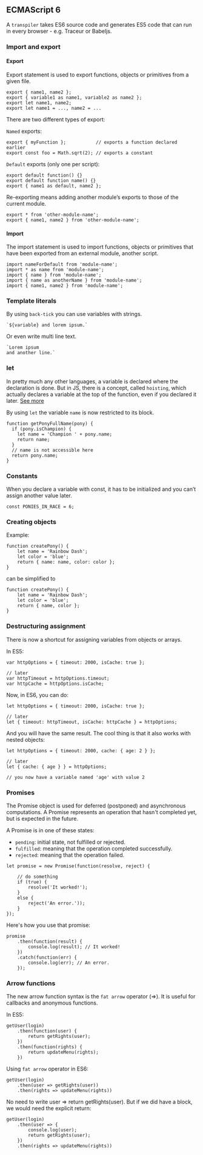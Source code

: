 ## ECMAScript 6

<!---
// TODO: check this samples: http://webapplog.com/es6/
-->

A `transpiler` takes ES6 source code and generates ES5 code that can run in every browser - e.g. Traceur or Babeljs.

### Import and export

#### Export

Export statement is used to export functions, objects or primitives from a given file.

    export { name1, name2 };
    export { variable1 as name1, variable2 as name2 };
    export let name1, name2;
    export let name1 = ..., name2 = ...

There are two different types of export:

`Named` exports:

    export { myFunction };           // exports a function declared earlier
    export const foo = Math.sqrt(2); // exports a constant

`Default` exports (only one per script):

    export default function() {}
    export default function name() {}
    export { name1 as default, name2 };

Re-exporting means adding another module’s exports to those of the current module.

    export * from 'other-module-name';
    export { name1, name2 } from 'other-module-name';

#### Import

The import statement is used to import functions, objects or primitives that have been exported from an external module, another script.

    import nameForDefault from 'module-name';
    import * as name from 'module-name';
    import { name } from 'module-name';
    import { name as anotherName } from 'module-name';
    import { name1, name2 } from 'module-name';

### Template literals

By using `back-tick` you can use variables with strings.

```
`${variable} and lorem ipsum.`
```

Or even write multi line text.

```
`Lorem ipsum
and another line.`
```

### let

In pretty much any other languages, a variable is declared where the declaration is done. But in JS, there is a concept, called `hoisting`, which actually declares a variable at the top of the function, even if you declared it later. [See more](http://www.w3schools.com/js/js_hoisting.asp)

By using `let` the variable `name`﻿ is now restricted to its block.

```
function getPonyFullName(pony) {
  if (pony.isChampion) {
    let name = 'Champion ' + pony.name;
    return name;
  }
  // name is not accessible here
  return pony.name;
}
```

### Constants

When you declare a variable with const﻿, it has to be initialized and you can’t assign another value later.

```
const PONIES_IN_RACE = 6;
```

### Creating objects

Example:

```
function createPony() {
    let name = 'Rainbow Dash';
    let color = 'blue';
    return { name: name, color: color };
}
```

can be simplified to

```
function createPony() {
    let name = 'Rainbow Dash';
    let color = 'blue';
    return { name, color };
}
```

### Destructuring assignment

There is now a shortcut for assigning variables from objects or arrays.

In ES5:

```
var httpOptions = { timeout: 2000, isCache: true };

// later
var httpTimeout = httpOptions.timeout;
var httpCache = httpOptions.isCache;
```

Now, in ES6, you can do:

```
let httpOptions = { timeout: 2000, isCache: true };

// later
let { timeout: httpTimeout, isCache: httpCache } = httpOptions;
```

And you will have the same result. The cool thing is that it also works with nested objects:

```
let httpOptions = { timeout: 2000, cache: { age: 2 } };

// later
let { cache: { age } } = httpOptions;

// you now have a variable named 'age' with value 2
```

<!---
### Default parameters and values

// TODO
-->

### Promises

The Promise object is used for deferred (postponed) and asynchronous computations. A Promise represents an operation that hasn't completed yet, but is expected in the future.

A Promise is in one of these states:

- `pending`: initial state, not fulfilled or rejected.
- `fulfilled`: meaning that the operation completed successfully.
- `rejected`: meaning that the operation failed.

```
let promise = new Promise(function(resolve, reject) {

    // do something
    if (true) {
        resolve('It worked!');
    }
    else {
        reject('An error.'));
    }
});
```

Here's how you use that promise:

```
promise
    .then(function(result) {
        console.log(result); // It worked!
    })
    .catch(function(err) {
        console.log(err); // An error.
    });
```

### Arrow functions

The new arrow function syntax is the `fat arrow` operator (⇒﻿). It is useful for callbacks and anonymous functions.

In ES5:

```
getUser(login)
    .then(function(user) {
        return getRights(user);
    })
    .then(function(rights) {
        return updateMenu(rights);
    })
```

Using `fat arrow` operator in ES6:

```
getUser(login)
    .then(user => getRights(user))
    .then(rights => updateMenu(rights))
```

No need to write user ⇒ return getRights(user)﻿. But if we did have a block, we would need the explicit return:

```
getUser(login)
    .then(user => {
        console.log(user);
        return getRights(user);
    })
    .then(rights => updateMenu(rights))
```

<!---
### Sets and Maps

// TODO

### Modules

// TODO
-->